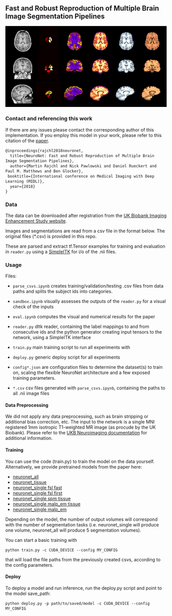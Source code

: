## Fast and Robust Reproduction of Multiple Brain Image Segmentation Pipelines

![Example prediction on test data](figures/example_seg.png)

### Contact and referencing this work
If there are any issues please contact the corresponding author of this implementation. If you employ this model in your work, please refer to this citation of the [paper](https://openreview.net/pdf?id=Hks1TRisM).
```
@inproceedings{rajchl2018neuronet,
  title={NeuroNet: Fast and Robust Reproduction of Multiple Brain Image Segmentation Pipelines},
  author={Martin Rajchl and Nick Pawlowski and Daniel Rueckert and Paul M. Matthews and Ben Glocker},
 booktitle={International conference on Medical Imaging with Deep Learning (MIDL)},
  year={2018}
}
```


### Data
The data can be downloaded after registration from the [UK Biobank Imaging Enhancement Study website](https://imaging.ukbiobank.ac.uk/).

Images and segmentations are read from a csv file in the format below. The original files (*.csv) is provided in this repo. 

These are parsed and extract tf.Tensor examples for training and evaluation in `reader.py` using a [SimpleITK](http://www.simpleitk.org/) for i/o of the .nii files.


### Usage
Files:
- `parse_csvs.ipynb` creates training/validation/testing .csv files from data paths and splits the subject ids into categories.
- `sandbox.ipynb` visually assesses the outputs of the `reader.py` for a visual check of the inputs
- `eval.ipynb` computes the visual and numerical results for the paper

- `reader.py` dltk reader, containing the label mappings to and from consecutive ids and the python generator creating input tensors to the network, using a SimpleITK interface 
- `train.py` main training script to run all experiments with
- `deploy.py` generic deploy script for all experiments

- `config*.json` are configuration files to determine the dataset(s) to train on, scaling the flexible NeuroNet architecture and a few exposed training parameters.
- `*.csv` csv files generated with `parse_csvs.ipynb`, containing the paths to all .nii image files


#### Data Preprocessing
We did not apply any data preprocessing, such as brain stripping or additional bias correction, etc. The input to the network is a single MNI registered 1mm isotropic T1-weighted MR image (as procude by the UK Biobank). Please refer to the [UKB Neuroimaging documentation](https://biobank.ctsu.ox.ac.uk/crystal/docs/brain_mri.pdf) for additional information. 

#### Training
You can use the code (train.py) to train the model on the data yourself. Alternatively, we provide pretrained models from the paper here:
- [neuronet_all](http://www.doc.ic.ac.uk/~mrajchl/dltk_models/model_zoo/neuronet/neuronet_all.tar.gz)
- [neuronet_tissue](http://www.doc.ic.ac.uk/~mrajchl/dltk_models/model_zoo/neuronet/neuronet_tissue.tar.gz)
- [neuronet_single fsl fast](http://www.doc.ic.ac.uk/~mrajchl/dltk_models/model_zoo/neuronet/fsl_fast.tar.gz)
- [neuronet_single fsl first](http://www.doc.ic.ac.uk/~mrajchl/dltk_models/model_zoo/neuronet/fsl_first.tar.gz)
- [neuronet_single spm tissue](http://www.doc.ic.ac.uk/~mrajchl/dltk_models/model_zoo/neuronet/spm_tissue.tar.gz)
- [neuronet_single malp_em tissue](http://www.doc.ic.ac.uk/~mrajchl/dltk_models/model_zoo/neuronet/malp_em_tissue.tar.gz)
- [neuronet_single malp_em](http://www.doc.ic.ac.uk/~mrajchl/dltk_models/model_zoo/neuronet/malp_em.tar.gz)


Depending on the model, the number of output volumes will correspond with the number of segmentation tasks (i.e. neuronet_single will produce one volume, neuronet_all will produce 5 segmentation volumes).

You can start a basic training with
```
python train.py -c CUDA_DEVICE --config MY_CONFIG
```
that will load the file paths from the previously created csvs, according to the config parameters. 

#### Deploy
To deploy a model and run inference, run the deploy.py script and point to the model save_path:

  ```
  python deploy.py -p path/to/saved/model -c CUDA_DEVICE --config MY_CONFIG
  ```